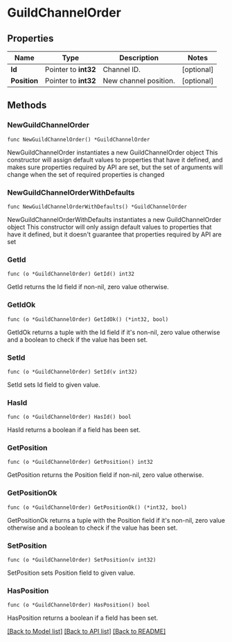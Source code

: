 # GuildChannelOrder

## Properties

Name | Type | Description | Notes
------------ | ------------- | ------------- | -------------
**Id** | Pointer to **int32** | Channel ID. | [optional] 
**Position** | Pointer to **int32** | New channel position. | [optional] 

## Methods

### NewGuildChannelOrder

`func NewGuildChannelOrder() *GuildChannelOrder`

NewGuildChannelOrder instantiates a new GuildChannelOrder object
This constructor will assign default values to properties that have it defined,
and makes sure properties required by API are set, but the set of arguments
will change when the set of required properties is changed

### NewGuildChannelOrderWithDefaults

`func NewGuildChannelOrderWithDefaults() *GuildChannelOrder`

NewGuildChannelOrderWithDefaults instantiates a new GuildChannelOrder object
This constructor will only assign default values to properties that have it defined,
but it doesn't guarantee that properties required by API are set

### GetId

`func (o *GuildChannelOrder) GetId() int32`

GetId returns the Id field if non-nil, zero value otherwise.

### GetIdOk

`func (o *GuildChannelOrder) GetIdOk() (*int32, bool)`

GetIdOk returns a tuple with the Id field if it's non-nil, zero value otherwise
and a boolean to check if the value has been set.

### SetId

`func (o *GuildChannelOrder) SetId(v int32)`

SetId sets Id field to given value.

### HasId

`func (o *GuildChannelOrder) HasId() bool`

HasId returns a boolean if a field has been set.

### GetPosition

`func (o *GuildChannelOrder) GetPosition() int32`

GetPosition returns the Position field if non-nil, zero value otherwise.

### GetPositionOk

`func (o *GuildChannelOrder) GetPositionOk() (*int32, bool)`

GetPositionOk returns a tuple with the Position field if it's non-nil, zero value otherwise
and a boolean to check if the value has been set.

### SetPosition

`func (o *GuildChannelOrder) SetPosition(v int32)`

SetPosition sets Position field to given value.

### HasPosition

`func (o *GuildChannelOrder) HasPosition() bool`

HasPosition returns a boolean if a field has been set.


[[Back to Model list]](../README.md#documentation-for-models) [[Back to API list]](../README.md#documentation-for-api-endpoints) [[Back to README]](../README.md)


